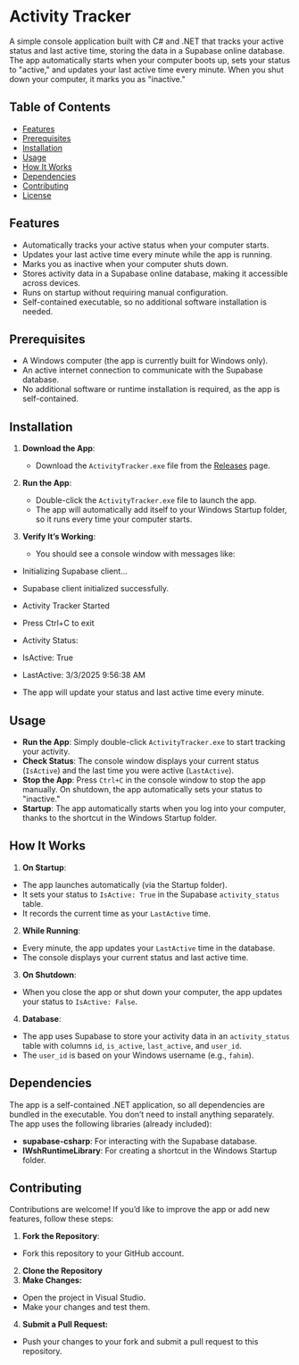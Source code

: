 # Activity Tracker

A simple console application built with C# and .NET that tracks your active status and last active time, storing the data in a Supabase online database. The app automatically starts when your computer boots up, sets your status to "active," and updates your last active time every minute. When you shut down your computer, it marks you as "inactive."

## Table of Contents
- [Features](#features)
- [Prerequisites](#prerequisites)
- [Installation](#installation)
- [Usage](#usage)
- [How It Works](#how-it-works)
- [Dependencies](#dependencies)
- [Contributing](#contributing)
- [License](#license)

## Features
- Automatically tracks your active status when your computer starts.
- Updates your last active time every minute while the app is running.
- Marks you as inactive when your computer shuts down.
- Stores activity data in a Supabase online database, making it accessible across devices.
- Runs on startup without requiring manual configuration.
- Self-contained executable, so no additional software installation is needed.

## Prerequisites
- A Windows computer (the app is currently built for Windows only).
- An active internet connection to communicate with the Supabase database.
- No additional software or runtime installation is required, as the app is self-contained.

## Installation
1. **Download the App**:
   - Download the `ActivityTracker.exe` file from the [Releases](https://github.com/sadikurrahamanfahim/Activity-Tracker/blob/main/Activity%20Tracker.exe) page.

2. **Run the App**:
   - Double-click the `ActivityTracker.exe` file to launch the app.
   - The app will automatically add itself to your Windows Startup folder, so it runs every time your computer starts.

3. **Verify It’s Working**:
   - You should see a console window with messages like:
- Initializing Supabase client...
- Supabase client initialized successfully.
- Activity Tracker Started
- Press Ctrl+C to exit
- Activity Status:
- IsActive: True
- LastActive: 3/3/2025 9:56:38 AM

- The app will update your status and last active time every minute.

## Usage
- **Run the App**: Simply double-click `ActivityTracker.exe` to start tracking your activity.
- **Check Status**: The console window displays your current status (`IsActive`) and the last time you were active (`LastActive`).
- **Stop the App**: Press `Ctrl+C` in the console window to stop the app manually. On shutdown, the app automatically sets your status to "inactive."
- **Startup**: The app automatically starts when you log into your computer, thanks to the shortcut in the Windows Startup folder.

## How It Works
1. **On Startup**:
- The app launches automatically (via the Startup folder).
- It sets your status to `IsActive: True` in the Supabase `activity_status` table.
- It records the current time as your `LastActive` time.

2. **While Running**:
- Every minute, the app updates your `LastActive` time in the database.
- The console displays your current status and last active time.

3. **On Shutdown**:
- When you close the app or shut down your computer, the app updates your status to `IsActive: False`.

4. **Database**:
- The app uses Supabase to store your activity data in an `activity_status` table with columns `id`, `is_active`, `last_active`, and `user_id`.
- The `user_id` is based on your Windows username (e.g., `fahim`).

## Dependencies
The app is a self-contained .NET application, so all dependencies are bundled in the executable. You don’t need to install anything separately. The app uses the following libraries (already included):
- **supabase-csharp**: For interacting with the Supabase database.
- **IWshRuntimeLibrary**: For creating a shortcut in the Windows Startup folder.

## Contributing
Contributions are welcome! If you’d like to improve the app or add new features, follow these steps:

1. **Fork the Repository**:
- Fork this repository to your GitHub account.

2. **Clone the Repository**
3. **Make Changes:**
- Open the project in Visual Studio.
- Make your changes and test them.
4. **Submit a Pull Request:**
- Push your changes to your fork and submit a pull request to this repository.
